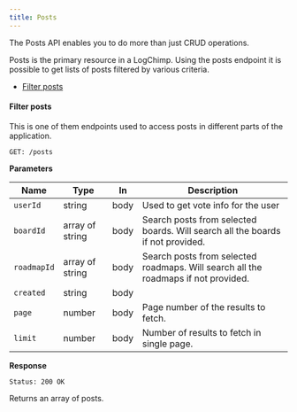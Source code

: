 ```yaml
---
title: Posts
---
```


The Posts API enables you to do more than just CRUD operations.

Posts is the primary resource in a LogChimp. Using the posts endpoint it is possible to get lists of posts filtered by various criteria.

- [Filter posts](#filter-post)

<!-- | `GET`    | [`/post/{slug}`](/api/v1/post/get-post-by-slug)           |
| `POST`   | [`/post/create`](/api/v1/post/create-post)                |
| `PATCH`  | [`/post/update/{postId}`](/api/v1/post/update-post-by-id) |
| `DELETE` | [`/post/delete`](/api/v1/post/delete-post-by-id)          | -->

#### Filter posts

This is one of them endpoints used to access posts in different parts of the application.

```
GET: /posts
```

**Parameters**

| Name        | Type            | In   | Description                                                                        |
| ----------- | --------------- | ---- | ---------------------------------------------------------------------------------- |
| `userId`    | string          | body | Used to get vote info for the user                                                 |
| `boardId`   | array of string | body | Search posts from selected boards. Will search all the boards if not provided.     |
| `roadmapId` | array of string | body | Search posts from selected roadmaps. Will search all the roadmaps if not provided. |
| `created`   | string          | body |                                                                                    |
| `page`      | number          | body | Page number of the results to fetch.                                               |
| `limit`     | number          | body | Number of results to fetch in single page.                                         |

**Response**

```
Status: 200 OK
```

Returns an array of posts.
